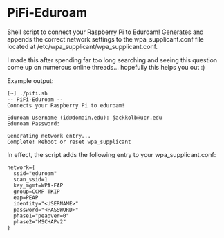# PiFi-Eduroam
Shell script to connect your Raspberry Pi to Eduroam!
Generates and appends the correct network settings to the wpa_supplicant.conf file
located at /etc/wpa_supplicant/wpa_supplicant.conf.

I made this after spending far too long searching and seeing this question come up
 on numerous online threads... hopefully this helps you out :)

Example output:
```
[~] ./pifi.sh
-- PiFi-Eduroam --
Connects your Raspberry Pi to eduroam!

Eduroam Username (id@domain.edu): jackkolb@ucr.edu
Eduroam Password:

Generating network entry...
Complete! Reboot or reset wpa_supplicant
```

In effect, the script adds the following entry to your wpa_supplicant.conf:
```
network={
  ssid="eduroam"
  scan_ssid=1
  key_mgmt=WPA-EAP
  group=CCMP TKIP
  eap=PEAP
  identity="<USERNAME>"
  password="<PASSWORD>"
  phase1="peapver=0"
  phase2="MSCHAPv2"
}
```
